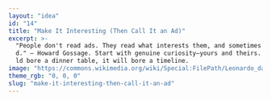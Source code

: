 ```yaml
---
layout: "idea"
id: "14"
title: "Make It Interesting (Then Call It an Ad)"
excerpt: >-
  "People don't read ads. They read what interests them, and sometimes it's an a
  d." — Howard Gossage. Start with genuine curiosity—yours and theirs. If it wou
  ld bore a dinner table, it will bore a timeline.
image: "https://commons.wikimedia.org/wiki/Special:FilePath/Leonardo_da_Vinci_-_The_Last_Supper_high_res.jpg"
theme_rgb: "0, 0, 0"
slug: "make-it-interesting-then-call-it-an-ad"
---
```

<!-- TODO: Paste the full body content for this idea here. -->
